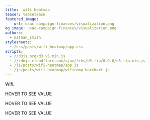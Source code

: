 ```yaml
---
title:  wifi heatmap
teaser: teasetease
featured_image:
    url: usac-campaign-finances/visualization.png
og_image: usac-campaign-finances/visualization.png
authors:
  - nathan_smith
stylesheets:
  - /css/posts/wifi-heatmap/app.css
scripts:
  - //d3js.org/d3.v5.min.js
  - //cdnjs.cloudflare.com/ajax/libs/d3-tip/0.9.0/d3-tip.min.js
  - /js/posts/wifi-heatmap/app.js
  - /js/posts/wifi-heatmap/wificomp_barchart.js
---
```


Wifi.

<div class="rough-wifi-heatmap-wrapper">
  <div class="wifi-heatmap-text-wrapper">
    <p class="wifi-heatmap-str">HOVER TO SEE VALUE</p>
    <p class="wifi-heatmap-lat">HOVER TO SEE VALUE</p>
    <p class="wifi-heatmap-lon">HOVER TO SEE VALUE</p>
  </div>
</div>

<div id="avg-network-str-bar-chart" />
